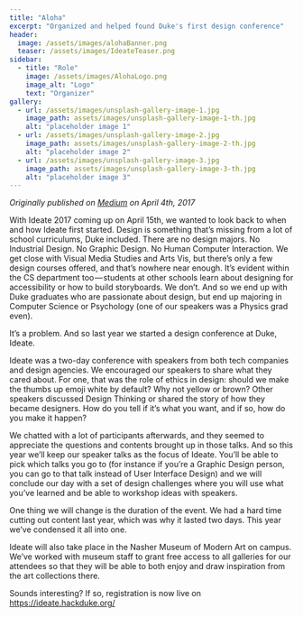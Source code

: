 ```yaml
---
title: "Aloha"
excerpt: "Organized and helped found Duke's first design conference"
header:
  image: /assets/images/alohaBanner.png
  teaser: /assets/images/IdeateTeaser.png
sidebar:
  - title: "Role"
    image: /assets/images/AlohaLogo.png
    image_alt: "Logo"
    text: "Organizer"
gallery:
  - url: /assets/images/unsplash-gallery-image-1.jpg
    image_path: assets/images/unsplash-gallery-image-1-th.jpg
    alt: "placeholder image 1"
  - url: /assets/images/unsplash-gallery-image-2.jpg
    image_path: assets/images/unsplash-gallery-image-2-th.jpg
    alt: "placeholder image 2"
  - url: /assets/images/unsplash-gallery-image-3.jpg
    image_path: assets/images/unsplash-gallery-image-3-th.jpg
    alt: "placeholder image 3"
---
```


*Originally published on [Medium](https://medium.com/@hackduke/the-ideate-backstory-8d29bd513455) on April 4th, 2017*

With Ideate 2017 coming up on April 15th, we wanted to look back to when and how Ideate first started.
Design is something that’s missing from a lot of school curriculums, Duke included. There are no design majors. No Industrial Design. No Graphic Design. No Human Computer Interaction. We get close with Visual Media Studies and Arts Vis, but there’s only a few design courses offered, and that’s nowhere near enough. It’s evident within the CS department too — students at other schools learn about designing for accessibility or how to build storyboards. We don’t.
And so we end up with Duke graduates who are passionate about design, but end up majoring in Computer Science or Psychology (one of our speakers was a Physics grad even).

It’s a problem. And so last year we started a design conference at Duke, Ideate.

Ideate was a two-day conference with speakers from both tech companies and design agencies. We encouraged our speakers to share what they cared about. For one, that was the role of ethics in design: should we make the thumbs up emoji white by default? Why not yellow or brown? Other speakers discussed Design Thinking or shared the story of how they became designers. How do you tell if it’s what you want, and if so, how do you make it happen?

We chatted with a lot of participants afterwards, and they seemed to appreciate the questions and contents brought up in those talks. And so this year we’ll keep our speaker talks as the focus of Ideate. You’ll be able to pick which talks you go to (for instance if you’re a Graphic Design person, you can go to that talk instead of User Interface Design) and we will conclude our day with a set of design challenges where you will use what you’ve learned and be able to workshop ideas with speakers.

One thing we will change is the duration of the event. We had a hard time cutting out content last year, which was why it lasted two days. This year we’ve condensed it all into one.

Ideate will also take place in the Nasher Museum of Modern Art on campus. We’ve worked with museum staff to grant free access to all galleries for our attendees so that they will be able to both enjoy and draw inspiration from the art collections there.

Sounds interesting? If so, registration is now live on https://ideate.hackduke.org/